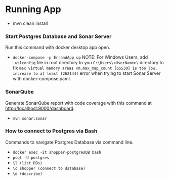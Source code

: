 # Running App
- mvn clean install

### Start Postgres Database and Sonar Server
Run this command with docker desktop app open.
- `docker-compose -p ErrandApp up`
NOTE: For Windows Users, add `.wslconfig` file in root directory to you `C:\Users\<UserName>\` directory
to fix `max virtual memory areas vm.max_map_count [65530] is too low, increase to at least [262144]` error when trying
to start Sonar Server with docker-compose.yaml.

### SonarQube 
Generate SonarQube report with code coverage with this command at [http://localhost:9000/dashboard](http://localhost:9000/dashboard).
- `mvn sonar:sonar`

### How to connect to Postgres via Bash
Commands to navigate Postgres Database via command line.
- `docker exec -it shopper-postgresDB bash`
- `psql -U postgres `
- `\l (list DBs)`
- `\c shopper (connect to database)`
- `\d (describe)`